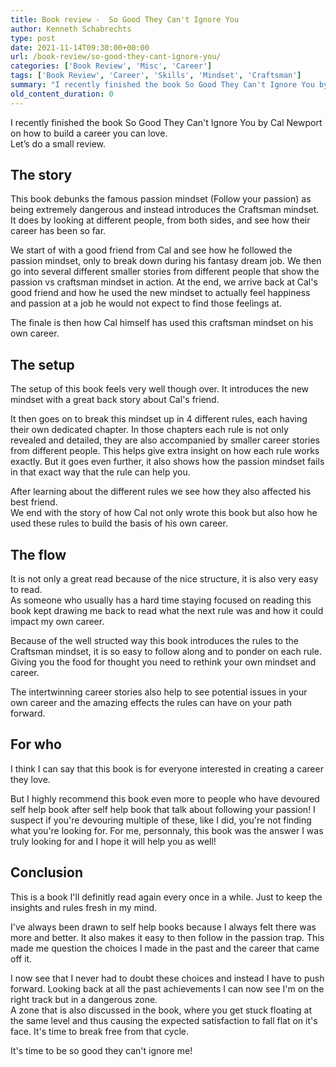 ```yaml
---
title: Book review -  So Good They Can't Ignore You
author: Kenneth Schabrechts
type: post
date: 2021-11-14T09:30:00+00:00
url: /book-review/so-good-they-cant-ignore-you/
categories: ['Book Review', 'Misc', 'Career']
tags: ['Book Review', 'Career', 'Skills', 'Mindset', 'Craftsman']
summary: "I recently finished the book So Good They Can't Ignore You by Cal Newport on how to build a career you can love. Let’s do a small review."
old_content_duration: 0
---
```


I recently finished the book So Good They Can't Ignore You by Cal Newport on how to build a career you can love.  
Let’s do a small review.

## The story
This book debunks the famous passion mindset (Follow your passion) as being extremely dangerous and instead introduces the Craftsman mindset.  
It does by looking at different people, from both sides, and see how their career has been so far.

We start of with a good friend from Cal and see how he followed the passion mindset, only to break down during his fantasy dream job. 
We then go into several different smaller stories from different people that show the passion vs craftsman mindset in action. 
At the end, we arrive back at Cal's good friend and how he used the new mindset to actually feel happiness and passion at a job he would not expect to find those feelings at.

The finale is then how Cal himself has used this craftsman mindset on his own career.

## The setup
The setup of this book feels very well though over. It introduces the new mindset with a great back story about Cal's friend.  

It then goes on to break this mindset up in 4 different rules, each having their own dedicated chapter. 
In those chapters each rule is not only revealed and detailed, they are also accompanied by smaller career stories from different people. 
This helps give extra insight on how each rule works exactly. 
But it goes even further, it also shows how the passion mindset fails in that exact way that the rule can help you.  

After learning about the different rules we see how they also affected his best friend.   
We end with the story of how Cal not only wrote this book but also how he used these rules to build the basis of his own career.

## The flow
It is not only a great read because of the nice structure, it is also very easy to read.  
As someone who usually has a hard time staying focused on reading this book kept drawing me back to read what the next rule was and how it could impact my own career.  

Because of the well structed way this book introduces the rules to the Craftsman mindset, it is so easy to follow along and to ponder on each rule. 
Giving you the food for thought you need to rethink your own mindset and career.

The intertwinning career stories also help to see potential issues in your own career and the amazing effects the rules can have on your path forward.

## For who
I think I can say that this book is for everyone interested in creating a career they love.  

But I highly recommend this book even more to people who have devoured self help book after self help book that talk about following your passion!
I suspect if you're devouring multiple of these, like I did, you're not finding what you're looking for. For me, personnaly, this book was the answer I was truly looking for and I hope it will help you as well!

## Conclusion
This is a book I'll definitly read again every once in a while. Just to keep the insights and rules fresh in my mind.  

I've always been drawn to self help books because I always felt there was more and better. It also makes it easy to then follow in the passion trap.
This made me question the choices I made in the past and the career that came off it.  

I now see that I never had to doubt these choices and instead I have to push forward. Looking back at all the past achievements I can now see I'm on the right track but in a dangerous zone.  
A zone that is also discussed in the book, where you get stuck floating at the same level and thus causing the expected satisfaction to fall flat on it's face. It's time to break free from that cycle.  

It's time to be so good they can't ignore me!